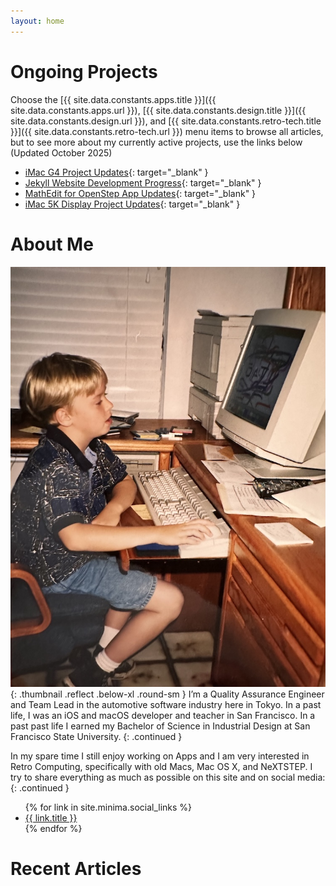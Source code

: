 ```yaml
---
layout: home
---
```


# Ongoing Projects
Choose the 
[{{ site.data.constants.apps.title }}]({{ site.data.constants.apps.url }}), 
[{{ site.data.constants.design.title }}]({{ site.data.constants.design.url }}), 
and [{{ site.data.constants.retro-tech.title }}]({{ site.data.constants.retro-tech.url }}) 
menu items to browse all articles, but to see more about my currently active
projects, use the links below \(Updated October 2025\)
- [iMac G4 Project Updates](https://jeffburg.social/tags/iMacG4){: target="_blank" }
- [Jekyll Website Development Progress](http://jeffburg.social/tags/iWeb){: target="_blank" }
- [MathEdit for OpenStep App Updates](http://jeffburg.social/tags/OpenStep){: target="_blank" }
- [iMac 5K Display Project Updates](http://jeffburg.social/tags/iMac5K){: target="_blank" }

# About Me
[![Jeff using a computer in the 90's](/assets/images/profile.jpeg)](/assets/images/profile.jpeg){: .thumbnail .reflect .below-xl .round-sm }
I’m a Quality Assurance Engineer and Team Lead in the automotive software
industry here in Tokyo. In a past life, I was an iOS and macOS developer and
teacher in San Francisco. In a past past life I earned my Bachelor of Science in
Industrial Design at San Francisco State University. 
{: .continued }

In my spare time I still enjoy working on Apps and I am very interested in Retro
Computing, specifically with old Macs, Mac OS X, and NeXTSTEP. I try to share
everything as much as possible on this site and on social media:
{: .continued }

<ul>
{% for link in site.minima.social_links %}
  <li>
    <a href="{{ link.url }}" target="_blank" rel="noopener">
      <i class="fab fa-{{ link.icon }}"></i>{{ link.title }}
    </a>
  </li>
{% endfor %}
</ul>

# Recent Articles